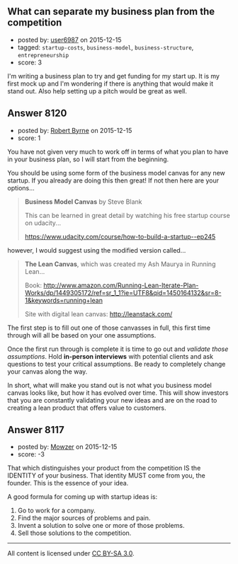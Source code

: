 ## What can separate my business plan from the competition

- posted by: [user6987](https://stackexchange.com/users/7473261/user6987) on 2015-12-15
- tagged: `startup-costs`, `business-model`, `business-structure`, `entrepreneurship`
- score: 3

I'm writing a business plan to try and get funding for my start up. It is my first mock up and I'm wondering if there is anything that would make it stand out. Also help  setting up a pitch would be great as well.


## Answer 8120

- posted by: [Robert Byrne](https://stackexchange.com/users/5232876/robert-byrne) on 2015-12-15
- score: 1

You have not given very much to work off in terms of what you plan to have in your business plan, so I will start from the beginning.

You should be using some form of the business model canvas for any new startup. If you already are doing this then great! If not then here are your options...

> **Business Model Canvas** by Steve Blank
> 
> This can be learned in great detail by watching his free startup
> course on udacity...
> 
> https://www.udacity.com/course/how-to-build-a-startup--ep245

however, I would suggest using the modified version called...

> **The Lean Canvas**, which was created my Ash Maurya in Running Lean...
> 
> Book:
> http://www.amazon.com/Running-Lean-Iterate-Plan-Works/dp/1449305172/ref=sr_1_1?ie=UTF8&qid=1450164132&sr=8-1&keywords=running+lean
> 
> Site with digital lean canvas: http://leanstack.com/

The first step is to fill out one of those canvasses in full, this first time through will all be based on your one assumptions.

Once the first run through is complete it is time to go out and *validate those assumptions*. Hold **in-person interviews** with potential clients and ask questions to test your critical assumptions. Be ready to completely change your canvas along the way.

In short, what will make you stand out is not what you business model canvas looks like, but how it has evolved over time. This will show investors that you are constantly validating your new ideas and are on the road to creating a lean product that offers value to customers.


## Answer 8117

- posted by: [Mowzer](https://stackexchange.com/users/1803081/mowzer) on 2015-12-15
- score: -3

That which distinguishes your product from the competition IS the IDENTITY of your business. That identity MUST come from you, the founder. This is the essence of your idea.

A good formula for coming up with startup ideas is:

1. Go to work for a company.
1. Find the major sources of problems and pain.
1. Invent a solution to solve one or more of those problems.
1. Sell those solutions to the competition.



---

All content is licensed under [CC BY-SA 3.0](https://creativecommons.org/licenses/by-sa/3.0/).
